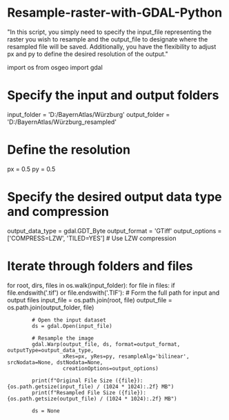 # Resample-raster-with-GDAL-Python
"In this script, you simply need to specify the input_file representing the raster you wish to resample and the output_file to designate where the resampled file will be saved. Additionally, you have the flexibility to adjust px and py to define the desired resolution of the output."


import os
from osgeo import gdal

# Specify the input and output folders
input_folder = 'D:/BayernAtlas/Würzburg'
output_folder = 'D:/BayernAtlas/Würzburg_resampled'

# Define the resolution
px = 0.5
py = 0.5

# Specify the desired output data type and compression
output_data_type = gdal.GDT_Byte
output_format = 'GTiff'
output_options = ['COMPRESS=LZW', 'TILED=YES']  # Use LZW compression

# Iterate through folders and files
for root, dirs, files in os.walk(input_folder):
    for file in files:
        if file.endswith('.tif') or file.endswith('.TIF'):
            # Form the full path for input and output files
            input_file = os.path.join(root, file)
            output_file = os.path.join(output_folder, file)

            # Open the input dataset
            ds = gdal.Open(input_file)

            # Resample the image
            gdal.Warp(output_file, ds, format=output_format, outputType=output_data_type,
                      xRes=px, yRes=py, resampleAlg='bilinear', srcNodata=None, dstNodata=None,
                      creationOptions=output_options)

            print(f"Original File Size ({file}): {os.path.getsize(input_file) / (1024 * 1024):.2f} MB")
            print(f"Resampled File Size ({file}): {os.path.getsize(output_file) / (1024 * 1024):.2f} MB")

            ds = None
